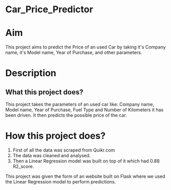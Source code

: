 # Car_Price_Predictor
# Aim
This project aims to predict the Price of an used Car by taking it's Company name, it's Model name, Year of Purchase, and other parameters.

# Description
## What this project does?
This project takes the parameters of an used car like: Company name, Model name, Year of Purchase, Fuel Type and Number of Kilometers it has been driven.
It then predicts the possible price of the car. 

# How this project does?
1. First of all the data was scraped from Quikr.com 
2. The data was cleaned and analysed.
3. Then a Linear Regression model was built on top of it which had 0.88 R2_score.

This project was given the form of an website built on Flask where we used the Linear Regression model to perform predictions.
